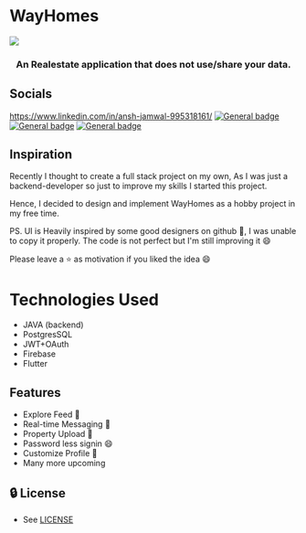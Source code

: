 # WayHomes

![](https://raw.githubusercontent.com/aimbot1526/dumper-frontend/develop/assets/images/dumper-no-bg.png)

<h3 align="center">
An Realestate application that does not use/share your data.
</h3>

## Socials
https://www.linkedin.com/in/ansh-jamwal-995318161/
[![General badge](https://img.shields.io/badge/Twitter-1DA1F2?style=for-the-badge&logo=twitter&logoColor=white)](https://twitter.com/jamwal1526)
[![General badge](https://img.shields.io/badge/GIT-E44C30?style=for-the-badge&logo=git&logoColor=white)](https://github.com/aimbot1526)
[![General badge](https://img.shields.io/badge/LinkedIn-0077B5?style=for-the-badge&logo=linkedin&logoColor=white)](https://github.com/aimbot1526)

## Inspiration

Recently I thought to create a full stack project on my own, As I was just a backend-developer so just to improve my skills I started this project.

Hence, I decided to design and implement WayHomes as a hobby project in my free time.

PS. UI is Heavily inspired by some good designers on github 🤪, I was unable to copy it properly. The code is not perfect but I'm still improving it 😄

Please leave a ⭐ as motivation if you liked the idea 😄


# Technologies Used
+ JAVA (backend)
+ PostgresSQL
+ JWT+OAuth
+ Firebase
+ Flutter


## Features
+ Explore Feed 📜
+ Real-time Messaging 💬
+ Property Upload 🌄
+ Password less signin 😄
+ Customize Profile 🙅
+ Many more upcoming
     
## :lock: License
+ See [LICENSE](https://github.com/aimbot1526/dumper-frontend/blob/develop/LICENSE.md)

